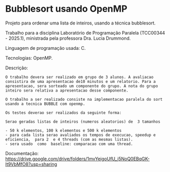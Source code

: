 # Bubblesort usando OpenMP

Projeto para ordenar uma lista de inteiros, usando a técnica bubblesort.

Trabalho para a disciplina Laboratório de Programação Paralela (TCC00344 - 2025.1), ministrada pela professora Dra. Lucia Drummond.

Linguagem de programação usada: C.

Tecnologias: OpenMP.

Descrição:

    O trabalho devera ser realizado em grupo de 3 alunos. A avaliacao consistira de uma apresentacao de10 minutos e um relatorio. Para a apresentacao, sera sorteado um componente do grupo. A nota do grupo inteiro sera relativa a apresentacao desse componente. 

    O trabalho a ser realizado consiste na implementacao paralela do sort usando a tecnica BUBBLE com openmp.

    Os testes deverao ser realizados da seguinte forma:

    Serao geradas listas de inteiros (numeros aleatorios) de  3 tamanhos

    - 50 k elementos, 100 k elementos e 500 k elementos
    - para cada lista serao avaliados os tempos de execucao, speedup e eficiencia,  para 2  e 4 threads (com as mesmas listas).
    - sera usado  como  baseline: comparacao com uma thread.

Documentação: https://drive.google.com/drive/folders/1mvYeigoUfU_j5NoQ0EBqGK-It9VbMfO8?usp=sharing
